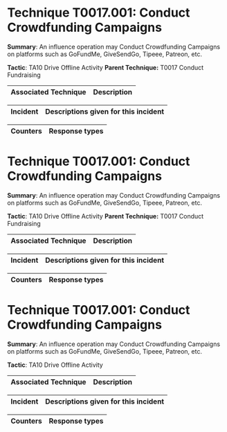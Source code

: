 # Technique T0017.001: Conduct Crowdfunding Campaigns

**Summary**: An influence operation may Conduct Crowdfunding Campaigns on platforms such as GoFundMe, GiveSendGo, Tipeee, Patreon, etc.

**Tactic**: TA10 Drive Offline Activity **Parent Technique:** T0017 Conduct Fundraising


| Associated Technique | Description |
| --------- | ------------------------- |



| Incident | Descriptions given for this incident |
| -------- | -------------------- |



| Counters | Response types |
| -------- | -------------- |


# Technique T0017.001: Conduct Crowdfunding Campaigns

**Summary**: An influence operation may Conduct Crowdfunding Campaigns on platforms such as GoFundMe, GiveSendGo, Tipeee, Patreon, etc.

**Tactic**: TA10 Drive Offline Activity **Parent Technique:** T0017 Conduct Fundraising


| Associated Technique | Description |
| --------- | ------------------------- |



| Incident | Descriptions given for this incident |
| -------- | -------------------- |



| Counters | Response types |
| -------- | -------------- |


# Technique T0017.001: Conduct Crowdfunding Campaigns

**Summary**: An influence operation may Conduct Crowdfunding Campaigns on platforms such as GoFundMe, GiveSendGo, Tipeee, Patreon, etc.

**Tactic**: TA10 Drive Offline Activity


| Associated Technique | Description |
| --------- | ------------------------- |



| Incident | Descriptions given for this incident |
| -------- | -------------------- |



| Counters | Response types |
| -------- | -------------- |



